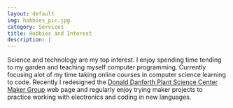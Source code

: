 ```yaml
---
layout: default
img: hobbies_pic.jpg
category: Services
title: Hobbies and Interest
description: |
---
```

  Science and technology are my top interest. I enjoy spending time tending to 
  my garden and teaching myself computer programming. Currently focusing alot of my time taking online 
  courses in computer science learning to code. Recently I redesigned the
  <a href="http://maker.danforthcenter.org/" target="_blank"> Donald Danforth Plant Science Center Maker Group</a> web page and 
  regularly enjoy trying maker projects to practice working with electronics and coding in new languages.
